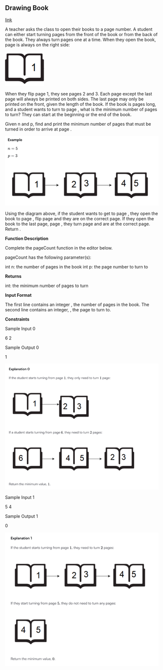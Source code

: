 ## Drawing Book
[link](https://www.hackerrank.com/challenges/drawing-book/problem?utm_campaign=challenge-recommendation&utm_medium=email&utm_source=24-hour-campaign)

A teacher asks the class to open their books to a page number. A student can either start turning pages from the front of the book or from the back of the book. They always turn pages one at a time. When they open the book, page  is always on the right side:

![img.png](imgs/img.png)

When they flip page 1, they see pages 2 and 3. Each page except the last page will always be printed on both sides. The last page may only be printed on the front, given the length of the book. If the book is  pages long, and a student wants to turn to page , what is the minimum number of pages to turn? They can start at the beginning or the end of the book.

Given n and p, find and print the minimum number of pages that must be turned in order to arrive at page .

![img_2.png](imgs/img_2.png)

Using the diagram above, if the student wants to get to page , they open the book to page , flip  page and they are on the correct page. If they open the book to the last page, page , they turn  page and are at the correct page. Return .

**Function Description**

Complete the pageCount function in the editor below.

pageCount has the following parameter(s):

int n: the number of pages in the book
int p: the page number to turn to

**Returns**

int: the minimum number of pages to turn

**Input Format**

The first line contains an integer , the number of pages in the book.
The second line contains an integer, , the page to turn to.

**Constraints**

Sample Input 0

6
2

Sample Output 0

1


![img_3.png](imgs/img_3.png)

Sample Input 1

5
4

Sample Output 1

0

![img_4.png](imgs/img_4.png)
